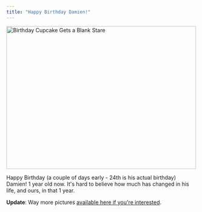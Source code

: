 ```yaml
---
title: "Happy Birthday Damien!"
---
```

<p><a href="https://www.flickr.com/photos/lemon/2602629991/" class="left"><img src="https://farm4.static.flickr.com/3281/2602629991_e7b39bd139.jpg" alt="Birthday Cupcake Gets a Blank Stare" width="500" height="375" border="0" /></a></p>
<p>Happy Birthday (a couple of days early - 24th is his actual birthday) Damien!  1 year old now.  It's hard to believe how much has changed in his life, and ours, in that 1 year.</p>
<p><strong>Update</strong>:  Way more pictures <a href="https://www.flickr.com/photos/lemon/sets/72157605903924032/">available here if you're interested</a>.</p>
